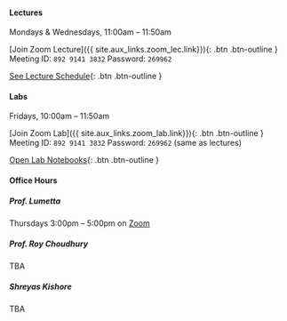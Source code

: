 #### Lectures
Mondays & Wednesdays, 11:00am – 11:50am 

[Join Zoom Lecture]({{ site.aux_links.zoom_lec.link}}){: .btn .btn-outline } <br>
Meeting ID: `892 9141 3832` Password: `269962`

[See Lecture Schedule](#calendar){: .btn .btn-outline } 

#### Labs
Fridays, 10:00am – 11:50am

[Join Zoom Lab]({{ site.aux_links.zoom_lab.link}}){: .btn .btn-outline } <br>
Meeting ID: `892 9141 3832` Password: `269962` (same as lectures)

[Open Lab Notebooks](https://drive.google.com/drive/folders/12S7sFyF6H2rKKxffIWT2xkmaxjzjcQTg?usp=sharing){: .btn .btn-outline } <br>

#### Office Hours
##### Prof. Lumetta
Thursdays 3:00pm – 5:00pm on [Zoom](https://illinois.zoom.us/j/6655133868?pwd=ck1KcjVNdHVFaGFBUXdUUUMyQ25EZz09)

##### Prof. Roy Choudhury
TBA

##### Shreyas Kishore
TBA